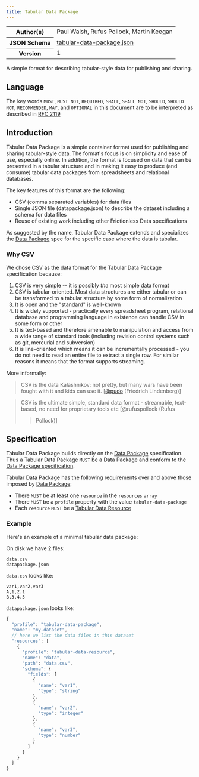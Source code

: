 ```yaml
---
title: Tabular Data Package
---
```


<table>
  <tr>
    <th>Author(s)</th>
    <td>Paul Walsh, Rufus Pollock, Martin Keegan</td>
  </tr>
  <tr>
    <th>JSON Schema</th>
    <td><a href="https://specs.frictionlessdata.io/schemas/tabular-data-package.json">tabular-data-package.json</a></td>
  </tr>
  <tr>
    <th>Version</th>
    <td>1</td>
  </tr>
</table>

A simple format for describing tabular-style data for publishing and sharing.

## Language

The key words <code>MUST</code>, <code>MUST NOT</code>, <code>REQUIRED</code>, <code>SHALL</code>, <code>SHALL NOT</code>, <code>SHOULD</code>, <code>SHOULD NOT</code>, <code>RECOMMENDED</code>, <code>MAY</code>, and <code>OPTIONAL</code> in this document are to be interpreted as described in <a href="https://www.ietf.org/rfc/rfc2119.txt" target="_blank" title="RFC 2119">RFC 2119</a>

## Introduction

Tabular Data Package is a simple container format used for publishing and sharing tabular-style data. The format's focus is on simplicity and ease of use, especially online. In addition, the format is focused on data that can be presented in a tabular structure and in making it easy to produce (and consume) tabular data packages from spreadsheets and relational databases.

The key features of this format are the following:

- CSV (comma separated variables) for data files
- Single JSON file (datapackage.json) to describe the dataset including a schema for data files
- Reuse of existing work including other Frictionless Data specifications

As suggested by the name, Tabular Data Package extends and specializes the [Data Package][dp] spec for the specific case where the data is tabular.

[dp]: /data-package/

### Why CSV

We chose CSV as the data format for the Tabular Data Package specification because:

1. CSV is very simple -- it is possibly _the_ most simple data format
2. CSV is tabular-oriented. Most data structures are either tabular or can be transformed to a tabular structure by some form of normalization
3. It is open and the "standard" is well-known
4. It is widely supported - practically every spreadsheet program, relational database and programming language in existence can handle CSV in some form or other
5. It is text-based and therefore amenable to manipulation and access from a wide range of standard tools (including revision control systems such as git, mercurial and subversion)
6. It is line-oriented which means it can be incrementally processed - you do not need to read an entire file to extract a single row. For similar reasons it means that the format supports streaming.

More informally:

> CSV is the data Kalashnikov: not pretty, but many wars have been
> fought with it and kids can use it.
> [[@pudo](https://twitter.com/pudo/status/248473299741446144) (Friedrich
> Lindenberg)]

> CSV is the ultimate simple, standard data format - streamable,
> text-based, no need for proprietary tools etc [@rufuspollock (Rufus
>
> > Pollock)]

## Specification

Tabular Data Package builds directly on the [Data Package][dp] specification. Thus a Tabular Data Package `MUST` be a Data Package and conform to the [Data Package specification][dp].

Tabular Data Package has the following requirements over and above those imposed by [Data Package][dp]:

- There `MUST` be at least one `resource` in the `resources` `array`
- There `MUST` be a `profile` property with the value `tabular-data-package`
- Each `resource` `MUST` be a [Tabular Data Resource][tdr]

[tdr]: /tabular-data-resource/

### Example

Here's an example of a minimal tabular data package:

On disk we have 2 files:

```
data.csv
datapackage.json
```

`data.csv` looks like:

```
var1,var2,var3
A,1,2.1
B,3,4.5
```

`datapackage.json` looks like:

```javascript
{
  "profile": "tabular-data-package",
  "name": "my-dataset",
  // here we list the data files in this dataset
  "resources": [
    {
      "profile": "tabular-data-resource",
      "name": "data",
      "path": "data.csv",
      "schema": {
        "fields": [
          {
            "name": "var1",
            "type": "string"
          },
          {
            "name": "var2",
            "type": "integer"
          },
          {
            "name": "var3",
            "type": "number"
          }
        ]
      }
    }
  ]
}

```

